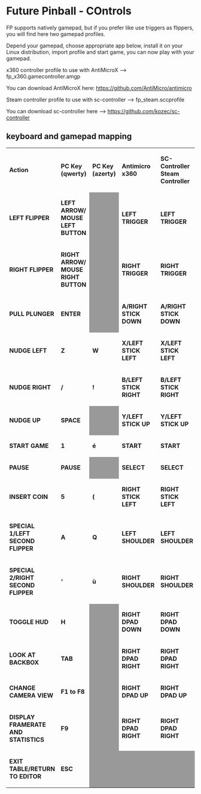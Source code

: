 # Future Pinball - COntrols

FP supports natively gamepad, but if you prefer like use triggers as flippers, you will find here two gamepad profiles.

Depend your gamepad, choose appropriate app below, install it on your Linux distribution, import profile and start game, you can now play with
your gamepad.

x360 controller profile to use with AntiMicroX --> fp_x360.gamecontroller.amgp

You can download AntiMicroX here: https://github.com/AntiMicro/antimicro

Steam controller profile to use with sc-controller --> fp_steam.sccprofile

You can download sc-controller here --> https://github.com/kozec/sc-controller

## keyboard and gamepad mapping

<table width="526" data-cellpadding="2" data-cellspacing="1" style="background: transparent" data-border="1">
<tbody>
<tr class="odd" style="background: transparent">
<td width="129" style="background: transparent"><p><strong>Action</strong></p></td>
<td width="103" style="background: transparent"><p><strong>PC Key (qwerty)</strong></p></td>
<td width="85" style="background: transparent"><p><strong><span style="background: transparent">PC Key (azerty)</span></strong></p></td>
<td width="89" style="background: transparent"><p><strong>Antimicro x360</strong></p></td>
<td width="92" style="background: transparent"><p><strong>SC-Controller Steam Controller</strong></p></td>
</tr>
<tr class="even" style="background: transparent">
<td width="129" style="background: transparent"><p><strong>LEFT FLIPPER</strong></p></td>
<td width="103" style="background: transparent"><p><strong>LEFT ARROW/ MOUSE LEFT BUTTON</strong></p></td>
<td width="85" data-bgcolor="#999999" style="background: #999999"><p><br />
</p></td>
<td width="89" style="background: transparent"><p><strong>LEFT TRIGGER</strong></p></td>
<td width="92" style="background: transparent"><p><strong>LEFT TRIGGER</strong></p></td>
</tr>
<tr class="odd" style="background: transparent">
<td width="129" style="background: transparent"><p><strong>RIGHT FLIPPER</strong></p></td>
<td width="103" style="background: transparent"><p><strong>RIGHT ARROW/ MOUSE RIGHT BUTTON</strong></p></td>
<td width="85" data-bgcolor="#999999" style="background: #999999"><p><br />
</p></td>
<td width="89" style="background: transparent"><p><strong>RIGHT TRIGGER</strong></p></td>
<td width="92" style="background: transparent"><p><strong>RIGHT TRIGGER</strong></p></td>
</tr>
<tr class="even" style="background: transparent">
<td width="129" style="background: transparent"><p><strong>PULL PLUNGER</strong></p></td>
<td width="103" style="background: transparent"><p><strong>ENTER</strong></p></td>
<td width="85" data-bgcolor="#999999" style="background: #999999"><p><br />
</p></td>
<td width="89" style="background: transparent"><p><strong>A/RIGHT STICK DOWN</strong></p></td>
<td width="92" style="background: transparent"><p><strong>A/RIGHT STICK DOWN</strong></p></td>
</tr>
<tr class="odd" style="background: transparent">
<td width="129" style="background: transparent"><p><strong>NUDGE LEFT</strong></p></td>
<td width="103" style="background: transparent"><p><strong>Z</strong></p></td>
<td width="85" style="background: transparent"><p><strong>W</strong></p></td>
<td width="89" style="background: transparent"><p><strong>X/LEFT STICK LEFT</strong></p></td>
<td width="92" style="background: transparent"><p><strong>X/LEFT STICK LEFT</strong></p></td>
</tr>
<tr class="even" style="background: transparent">
<td width="129" style="background: transparent"><p><strong>NUDGE RIGHT</strong></p></td>
<td width="103" style="background: transparent"><p><strong>/</strong></p></td>
<td width="85" style="background: transparent"><p><strong>!</strong></p></td>
<td width="89" style="background: transparent"><p><strong>B/LEFT STICK RIGHT</strong></p></td>
<td width="92" style="background: transparent"><p><strong>B/LEFT STICK RIGHT</strong></p></td>
</tr>
<tr class="odd" style="background: transparent">
<td width="129" style="background: transparent"><p><strong>NUDGE UP</strong></p></td>
<td width="103" style="background: transparent"><p><strong>SPACE</strong></p></td>
<td width="85" data-bgcolor="#999999" style="background: #999999"><p><br />
</p></td>
<td width="89" style="background: transparent"><p><strong>Y/LEFT STICK UP</strong></p></td>
<td width="92" style="background: transparent"><p><strong>Y/LEFT STICK UP</strong></p></td>
</tr>
<tr class="even" style="background: transparent">
<td width="129" style="background: transparent"><p><strong>START GAME</strong></p></td>
<td width="103" style="background: transparent"><p><strong>1</strong></p></td>
<td width="85" style="background: transparent"><p><strong>é</strong></p></td>
<td width="89" style="background: transparent"><p><strong>START</strong></p></td>
<td width="92" style="background: transparent"><p><strong>START</strong></p></td>
</tr>
<tr class="odd" style="background: transparent">
<td width="129" style="background: transparent"><p><strong>PAUSE</strong></p></td>
<td width="103" style="background: transparent"><p><strong>PAUSE</strong></p></td>
<td width="85" data-bgcolor="#999999" style="background: #999999"><p><br />
</p></td>
<td width="89" style="background: transparent"><p><strong>SELECT</strong></p></td>
<td width="92" style="background: transparent"><p><strong>SELECT</strong></p></td>
</tr>
<tr class="even" style="background: transparent">
<td width="129" style="background: transparent"><p><strong>INSERT COIN</strong></p></td>
<td width="103" style="background: transparent"><p><strong>5</strong></p></td>
<td width="85" style="background: transparent"><p><strong>(</strong></p></td>
<td width="89" style="background: transparent"><p><strong>RIGHT STICK LEFT</strong></p></td>
<td width="92" style="background: transparent"><p><strong>RIGHT STICK LEFT</strong></p></td>
</tr>
<tr class="odd" style="background: transparent">
<td width="129" style="background: transparent"><p><strong>SPECIAL 1/LEFT SECOND FLIPPER</strong></p></td>
<td width="103" style="background: transparent"><p><strong>A</strong></p></td>
<td width="85" style="background: transparent"><p><strong>Q</strong></p></td>
<td width="89" style="background: transparent"><p><strong>LEFT SHOULDER</strong></p></td>
<td width="92" style="background: transparent"><p><strong>LEFT SHOULDER</strong></p></td>
</tr>
<tr class="even" style="background: transparent">
<td width="129" style="background: transparent"><p><strong>SPECIAL 2/RIGHT SECOND FLIPPER</strong></p></td>
<td width="103" style="background: transparent"><p><strong>‘</strong></p></td>
<td width="85" style="background: transparent"><p><strong>ù</strong></p></td>
<td width="89" style="background: transparent"><p><strong>RIGHT SHOULDER</strong></p></td>
<td width="92" style="background: transparent"><p><strong>RIGHT SHOULDER</strong></p></td>
</tr>
<tr class="odd" style="background: transparent">
<td width="129" style="background: transparent"><p><strong>TOGGLE HUD</strong></p></td>
<td width="103" style="background: transparent"><p><strong>H</strong></p></td>
<td width="85" data-bgcolor="#999999" style="background: #999999"><p><br />
</p></td>
<td width="89" style="background: transparent"><p><strong>RIGHT DPAD DOWN</strong></p></td>
<td width="92" style="background: transparent"><p><strong>RIGHT DPAD DOWN</strong></p></td>
</tr>
<tr class="even" style="background: transparent">
<td width="129" style="background: transparent"><p><strong>LOOK AT BACKBOX</strong></p></td>
<td width="103" style="background: transparent"><p><strong>TAB</strong></p></td>
<td width="85" data-bgcolor="#999999" style="background: #999999"><p><br />
</p></td>
<td width="89" style="background: transparent"><p><strong>RIGHT DPAD RIGHT</strong></p></td>
<td width="92" style="background: transparent"><p><strong>RIGHT DPAD RIGHT</strong></p></td>
</tr>
<tr class="odd" style="background: transparent">
<td width="129" style="background: transparent"><p><strong>CHANGE CAMERA VIEW</strong></p></td>
<td width="103" style="background: transparent"><p><strong>F1 to F8</strong></p></td>
<td width="85" data-bgcolor="#999999" style="background: #999999"><p><br />
</p></td>
<td width="89" style="background: transparent"><p><strong>RIGHT DPAD UP</strong></p></td>
<td width="92" style="background: transparent"><p><strong>RIGHT DPAD UP</strong></p></td>
</tr>
<tr class="even" style="background: transparent">
<td width="129" style="background: transparent"><p><strong>DISPLAY FRAMERATE AND STATISTICS</strong></p></td>
<td width="103" style="background: transparent"><p><strong>F9</strong></p></td>
<td width="85" data-bgcolor="#999999" style="background: #999999"><p><br />
</p></td>
<td width="89" style="background: transparent"><p><strong>RIGHT DPAD RIGHT</strong></p></td>
<td width="92" style="background: transparent"><p><strong>RIGHT DPAD RIGHT</strong></p></td>
</tr>
<tr class="odd" style="background: transparent">
<td width="129" style="background: transparent"><p><strong>EXIT TABLE/RETURN TO EDITOR</strong></p></td>
<td width="103" style="background: transparent"><p><strong>ESC</strong></p></td>
<td width="85" data-bgcolor="#999999" style="background: #999999"><p><br />
</p></td>
<td width="89" data-bgcolor="#999999" style="background: #999999"><p><br />
</p></td>
<td width="92" data-bgcolor="#999999" style="background: #999999"><p><br />
</p></td>
</tr>
</tbody>
</table>
